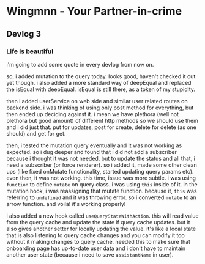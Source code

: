 # Wingmnn - Your Partner-in-crime

## Devlog 3

### Life is beautiful
i'm going to add some quote in every devlog from now on.

so, i added mutation to the query today. looks good, haven't checked it out yet though. i also added a more standard way of deepEqual and replaced the isEqual with deepEqual. isEqual is still there, as a token of my stupidity.

then i added userService on web side and similar user related routes on backend side. i was thinking of using only post method for everything, but then ended up deciding against it. i mean we have plethora (well not plethora but good amount) of different http methods so we should use them and i did just that. put for updates, post for create, delete for delete (as one should) and get for get.

then, i tested the mutation query eventually and it was not working as expected. so i dug deeper and found that i did not add a subscriber because i thought it was not needed. but to update the status and all that, i need a subscriber (or force renderer). so i added it, made some other clean ups (like fixed onMutate functionality, started updating query params etc). even then, it was not working. this time, issue was more subtle. i was using `function` to define `mutate` on query class. i was using `this` inside of it. in the mutation hook, i was reassigning that mutate function. because it, `this` was referring to `undefined` and it was throwing error. so i converted `mutate` to an arrow function. and voila! it's working properly!

i also added a new hook called `useQueryStateWithAction`. this will read value from the query cache and update the state if query cache updates. but it also gives another setter for locally updating the value. it's like a local state that is also listening to query cache changes and you can modify it too without it making changes to query cache. needed this to make sure that onboarding page has up-to-date user data and i don't have to maintain another user state (because i need to save `assistantName` in user).
